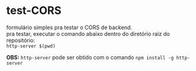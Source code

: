 # test-CORS
formulário simples pra testar o CORS de backend.  
pra testar, executar o comando abaixo dentro do diretório raiz do repositório:  
`http-server $(pwd)`

**OBS:** `http-server` pode ser obtido com o comando `npm install -g http-server`
